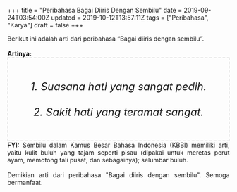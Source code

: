 +++
title = "Peribahasa Bagai Diiris Dengan Sembilu"
date = 2019-09-24T03:54:00Z
updated = 2019-10-12T13:57:11Z
tags = ["Peribahasa", "Karya"]
draft = false
+++

<div dir="ltr" style="text-align: left;" trbidi="on"><div style="text-align: justify;">Berikut ini adalah arti dari peribahasa “Bagai diiris dengan sembilu”.</div><br /><div style="text-align: justify;"><b>Artinya:</b></div><div style="border: 2px dashed #ddd; font-size: 24px; height: auto; margin: 0 auto; padding: 50px; text-align: center; width: auto;"><i>1. Suasana hati yang sangat pedih.<br /><br />2. Sakit hati yang teramat sangat.</i></div><div style="text-align: justify;"><b>FYI:</b> Sembilu dalam Kamus Besar Bahasa Indonesia (KBBI) memiliki arti, yaitu kulit buluh yang tajam seperti pisau (dipakai untuk meretas perut ayam, memotong tali pusat, dan sebagainya); selumbar buluh.<br /><br /></div><div style="text-align: justify;">Demikian arti dari peribahasa "Bagai diiris dengan sembilu". Semoga bermanfaat.</div></div>
